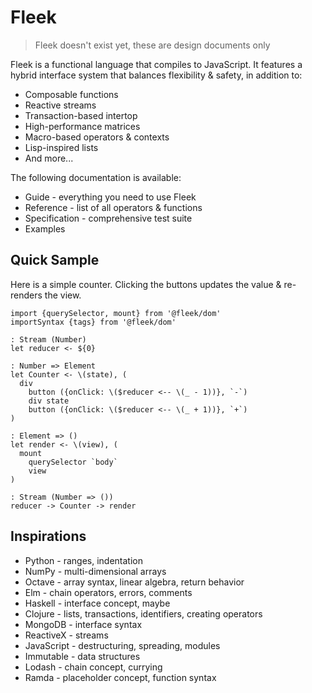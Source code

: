 # Fleek

> Fleek doesn't exist yet, these are design documents only

Fleek is a functional language that compiles to JavaScript.
It features a hybrid interface system that balances flexibility & safety, in addition to:

* Composable functions
* Reactive streams
* Transaction-based intertop
* High-performance matrices
* Macro-based operators & contexts
* Lisp-inspired lists
* And more...

The following documentation is available:

* Guide - everything you need to use Fleek
* Reference - list of all operators & functions
* Specification - comprehensive test suite
* Examples

## Quick Sample

Here is a simple counter. Clicking the buttons updates the value & re-renders the view.

```fl
import {querySelector, mount} from '@fleek/dom'
importSyntax {tags} from '@fleek/dom'

: Stream (Number)
let reducer <- ${0}

: Number => Element
let Counter <- \(state), (
  div
    button ({onClick: \($reducer <-- \(_ - 1))}, `-`)
    div state
    button ({onClick: \($reducer <-- \(_ + 1))}, `+`)
)

: Element => ()
let render <- \(view), (
  mount
    querySelector `body`
    view
)

: Stream (Number => ())
reducer -> Counter -> render
```

## Inspirations

* Python - ranges, indentation
* NumPy - multi-dimensional arrays
* Octave - array syntax, linear algebra, return behavior
* Elm - chain operators, errors, comments
* Haskell - interface concept, maybe
* Clojure - lists, transactions, identifiers, creating operators
* MongoDB - interface syntax
* ReactiveX - streams
* JavaScript - destructuring, spreading, modules
* Immutable - data structures
* Lodash - chain concept, currying
* Ramda - placeholder concept, function syntax
